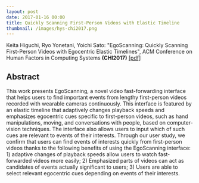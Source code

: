```yaml
---
layout: post
date: 2017-01-16 00:00
title: Quickly Scanning First-Person Videos with Elastic Timeline
thumbnail: /images/hys-chi2017.png
---
```


Keita Higuchi, Ryo Yonetani, Yoichi Sato: "EgoScanning: Quickly Scanning First-Person Videos with Egocentric Elastic Timelines", ACM Conference on Human Factors in Computing Systems **(CHI2017)** [[pdf]](/papers/hys-chi2017.pdf)

<!--more-->

## Abstract

This work presents EgoScanning, a novel video fast-forwarding interface that helps users to find important events from lengthy first-person videos recorded with wearable cameras continuously. This interface is featured by an elastic timeline that adaptively changes playback speeds and emphasizes egocentric cues specific to first-person videos, such as hand manipulations, moving, and conversations with people, based on computer-vision techniques. The interface also allows users to input which of such cues are relevant to events of their interests. Through our user study, we confirm that users can find events of interests quickly from first-person videos thanks to the following benefits of using the EgoScanning interface: 1) adaptive changes of playback speeds allow users to watch fast-forwarded videos more easily; 2) Emphasized parts of videos can act as candidates of events actually significant to users; 3) Users are able to select relevant egocentric cues depending on events of their interests.

